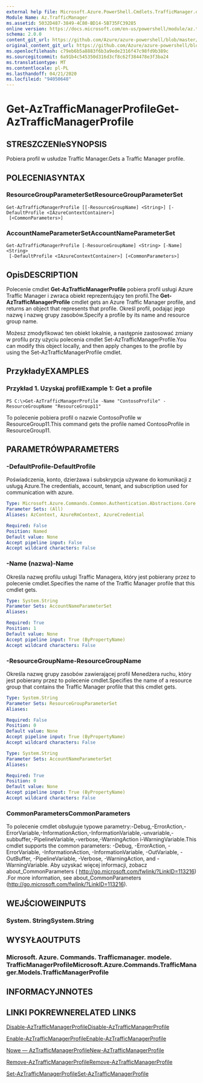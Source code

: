 ```yaml
---
external help file: Microsoft.Azure.PowerShell.Cmdlets.TrafficManager.dll-Help.xml
Module Name: Az.TrafficManager
ms.assetid: 5032D487-3849-4C80-BD14-5B735FC39285
online version: https://docs.microsoft.com/en-us/powershell/module/az.trafficmanager/get-aztrafficmanagerprofile
schema: 2.0.0
content_git_url: https://github.com/Azure/azure-powershell/blob/master/src/TrafficManager/TrafficManager/help/Get-AzTrafficManagerProfile.md
original_content_git_url: https://github.com/Azure/azure-powershell/blob/master/src/TrafficManager/TrafficManager/help/Get-AzTrafficManagerProfile.md
ms.openlocfilehash: c79eb6b5a8883f6b3a9ede2316f47c98fd9b389c
ms.sourcegitcommit: 6a91b4c545350d316d3cf8c62f384478e3f3ba24
ms.translationtype: MT
ms.contentlocale: pl-PL
ms.lasthandoff: 04/21/2020
ms.locfileid: "94050648"
---
```

# <span data-ttu-id="c7180-101">Get-AzTrafficManagerProfile</span><span class="sxs-lookup"><span data-stu-id="c7180-101">Get-AzTrafficManagerProfile</span></span>

## <span data-ttu-id="c7180-102">STRESZCZENIe</span><span class="sxs-lookup"><span data-stu-id="c7180-102">SYNOPSIS</span></span>
<span data-ttu-id="c7180-103">Pobiera profil w usłudze Traffic Manager.</span><span class="sxs-lookup"><span data-stu-id="c7180-103">Gets a Traffic Manager profile.</span></span>

## <span data-ttu-id="c7180-104">POLECENIA</span><span class="sxs-lookup"><span data-stu-id="c7180-104">SYNTAX</span></span>

### <span data-ttu-id="c7180-105">ResourceGroupParameterSet</span><span class="sxs-lookup"><span data-stu-id="c7180-105">ResourceGroupParameterSet</span></span>
```
Get-AzTrafficManagerProfile [[-ResourceGroupName] <String>] [-DefaultProfile <IAzureContextContainer>]
 [<CommonParameters>]
```

### <span data-ttu-id="c7180-106">AccountNameParameterSet</span><span class="sxs-lookup"><span data-stu-id="c7180-106">AccountNameParameterSet</span></span>
```
Get-AzTrafficManagerProfile [-ResourceGroupName] <String> [-Name] <String>
 [-DefaultProfile <IAzureContextContainer>] [<CommonParameters>]
```

## <span data-ttu-id="c7180-107">Opis</span><span class="sxs-lookup"><span data-stu-id="c7180-107">DESCRIPTION</span></span>
<span data-ttu-id="c7180-108">Polecenie cmdlet **Get-AzTrafficManagerProfile** pobiera profil usługi Azure Traffic Manager i zwraca obiekt reprezentujący ten profil.</span><span class="sxs-lookup"><span data-stu-id="c7180-108">The **Get-AzTrafficManagerProfile** cmdlet gets an Azure Traffic Manager profile, and returns an object that represents that profile.</span></span>
<span data-ttu-id="c7180-109">Określ profil, podając jego nazwę i nazwę grupy zasobów.</span><span class="sxs-lookup"><span data-stu-id="c7180-109">Specify a profile by its name and resource group name.</span></span>

<span data-ttu-id="c7180-110">Możesz zmodyfikować ten obiekt lokalnie, a następnie zastosować zmiany w profilu przy użyciu polecenia cmdlet Set-AzTrafficManagerProfile.</span><span class="sxs-lookup"><span data-stu-id="c7180-110">You can modify this object locally, and then apply changes to the profile by using the Set-AzTrafficManagerProfile cmdlet.</span></span>

## <span data-ttu-id="c7180-111">Przykłady</span><span class="sxs-lookup"><span data-stu-id="c7180-111">EXAMPLES</span></span>

### <span data-ttu-id="c7180-112">Przykład 1. Uzyskaj profil</span><span class="sxs-lookup"><span data-stu-id="c7180-112">Example 1: Get a profile</span></span>
```
PS C:\>Get-AzTrafficManagerProfile -Name "ContosoProfile" -ResourceGroupName "ResourceGroup11"
```

<span data-ttu-id="c7180-113">To polecenie pobiera profil o nazwie ContosoProfile w ResourceGroup11.</span><span class="sxs-lookup"><span data-stu-id="c7180-113">This command gets the profile named ContosoProfile in ResourceGroup11.</span></span>

## <span data-ttu-id="c7180-114">PARAMETRÓW</span><span class="sxs-lookup"><span data-stu-id="c7180-114">PARAMETERS</span></span>

### <span data-ttu-id="c7180-115">-DefaultProfile</span><span class="sxs-lookup"><span data-stu-id="c7180-115">-DefaultProfile</span></span>
<span data-ttu-id="c7180-116">Poświadczenia, konto, dzierżawa i subskrypcja używane do komunikacji z usługą Azure.</span><span class="sxs-lookup"><span data-stu-id="c7180-116">The credentials, account, tenant, and subscription used for communication with azure.</span></span>

```yaml
Type: Microsoft.Azure.Commands.Common.Authentication.Abstractions.Core.IAzureContextContainer
Parameter Sets: (All)
Aliases: AzContext, AzureRmContext, AzureCredential

Required: False
Position: Named
Default value: None
Accept pipeline input: False
Accept wildcard characters: False
```

### <span data-ttu-id="c7180-117">-Name (nazwa)</span><span class="sxs-lookup"><span data-stu-id="c7180-117">-Name</span></span>
<span data-ttu-id="c7180-118">Określa nazwę profilu usługi Traffic Managera, który jest pobierany przez to polecenie cmdlet.</span><span class="sxs-lookup"><span data-stu-id="c7180-118">Specifies the name of the Traffic Manager profile that this cmdlet gets.</span></span>

```yaml
Type: System.String
Parameter Sets: AccountNameParameterSet
Aliases:

Required: True
Position: 1
Default value: None
Accept pipeline input: True (ByPropertyName)
Accept wildcard characters: False
```

### <span data-ttu-id="c7180-119">-ResourceGroupName</span><span class="sxs-lookup"><span data-stu-id="c7180-119">-ResourceGroupName</span></span>
<span data-ttu-id="c7180-120">Określa nazwę grupy zasobów zawierającej profil Menedżera ruchu, który jest pobierany przez to polecenie cmdlet.</span><span class="sxs-lookup"><span data-stu-id="c7180-120">Specifies the name of a resource group that contains the Traffic Manager profile that this cmdlet gets.</span></span>

```yaml
Type: System.String
Parameter Sets: ResourceGroupParameterSet
Aliases:

Required: False
Position: 0
Default value: None
Accept pipeline input: True (ByPropertyName)
Accept wildcard characters: False
```

```yaml
Type: System.String
Parameter Sets: AccountNameParameterSet
Aliases:

Required: True
Position: 0
Default value: None
Accept pipeline input: True (ByPropertyName)
Accept wildcard characters: False
```

### <span data-ttu-id="c7180-121">CommonParameters</span><span class="sxs-lookup"><span data-stu-id="c7180-121">CommonParameters</span></span>
<span data-ttu-id="c7180-122">To polecenie cmdlet obsługuje typowe parametry:-Debug,-ErrorAction,-ErrorVariable,-InformationAction,-InformationVariable,-unvariable,-subbuffer,-PipelineVariable,-verbose,-WarningAction i-WarningVariable.</span><span class="sxs-lookup"><span data-stu-id="c7180-122">This cmdlet supports the common parameters: -Debug, -ErrorAction, -ErrorVariable, -InformationAction, -InformationVariable, -OutVariable, -OutBuffer, -PipelineVariable, -Verbose, -WarningAction, and -WarningVariable.</span></span> <span data-ttu-id="c7180-123">Aby uzyskać więcej informacji, zobacz about_CommonParameters ( http://go.microsoft.com/fwlink/?LinkID=113216) .</span><span class="sxs-lookup"><span data-stu-id="c7180-123">For more information, see about_CommonParameters (http://go.microsoft.com/fwlink/?LinkID=113216).</span></span>

## <span data-ttu-id="c7180-124">WEJŚCIOWE</span><span class="sxs-lookup"><span data-stu-id="c7180-124">INPUTS</span></span>

### <span data-ttu-id="c7180-125">System. String</span><span class="sxs-lookup"><span data-stu-id="c7180-125">System.String</span></span>

## <span data-ttu-id="c7180-126">WYSYŁA</span><span class="sxs-lookup"><span data-stu-id="c7180-126">OUTPUTS</span></span>

### <span data-ttu-id="c7180-127">Microsoft. Azure. Commands. Trafficmanager. modele. TrafficManagerProfile</span><span class="sxs-lookup"><span data-stu-id="c7180-127">Microsoft.Azure.Commands.TrafficManager.Models.TrafficManagerProfile</span></span>

## <span data-ttu-id="c7180-128">INFORMACYJN</span><span class="sxs-lookup"><span data-stu-id="c7180-128">NOTES</span></span>

## <span data-ttu-id="c7180-129">LINKI POKREWNE</span><span class="sxs-lookup"><span data-stu-id="c7180-129">RELATED LINKS</span></span>

[<span data-ttu-id="c7180-130">Disable-AzTrafficManagerProfile</span><span class="sxs-lookup"><span data-stu-id="c7180-130">Disable-AzTrafficManagerProfile</span></span>](./Disable-AzTrafficManagerProfile.md)

[<span data-ttu-id="c7180-131">Enable-AzTrafficManagerProfile</span><span class="sxs-lookup"><span data-stu-id="c7180-131">Enable-AzTrafficManagerProfile</span></span>](./Enable-AzTrafficManagerProfile.md)

[<span data-ttu-id="c7180-132">Nowe — AzTrafficManagerProfile</span><span class="sxs-lookup"><span data-stu-id="c7180-132">New-AzTrafficManagerProfile</span></span>](./New-AzTrafficManagerProfile.md)

[<span data-ttu-id="c7180-133">Remove-AzTrafficManagerProfile</span><span class="sxs-lookup"><span data-stu-id="c7180-133">Remove-AzTrafficManagerProfile</span></span>](./Remove-AzTrafficManagerProfile.md)

[<span data-ttu-id="c7180-134">Set-AzTrafficManagerProfile</span><span class="sxs-lookup"><span data-stu-id="c7180-134">Set-AzTrafficManagerProfile</span></span>](./Set-AzTrafficManagerProfile.md)


